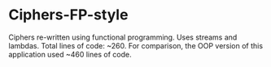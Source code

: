 # Ciphers-FP-style
Ciphers re-written using functional programming. Uses streams and lambdas. Total lines of code: ~260.
For comparison, the OOP version of this application used ~460 lines of code.
